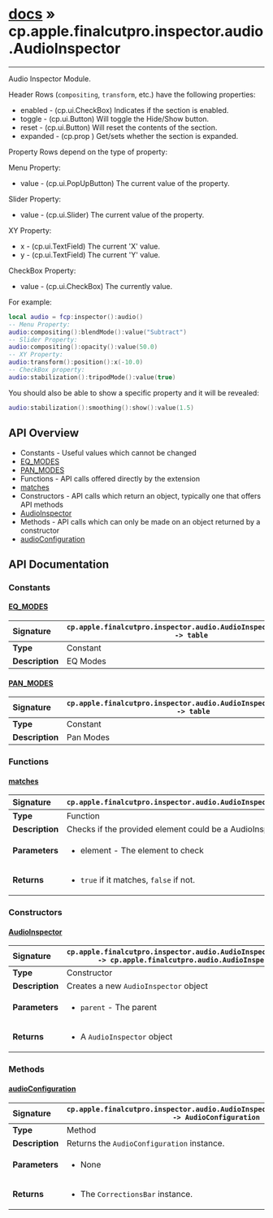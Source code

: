 # [docs](index.md) » cp.apple.finalcutpro.inspector.audio.AudioInspector
---

Audio Inspector Module.

Header Rows (`compositing`, `transform`, etc.) have the following properties:
 * enabled   - (cp.ui.CheckBox) Indicates if the section is enabled.
 * toggle    - (cp.ui.Button) Will toggle the Hide/Show button.
 * reset     - (cp.ui.Button) Will reset the contents of the section.
 * expanded  - (cp.prop <boolean>) Get/sets whether the section is expanded.

Property Rows depend on the type of property:

Menu Property:
 * value     - (cp.ui.PopUpButton) The current value of the property.

Slider Property:
 * value     - (cp.ui.Slider) The current value of the property.

XY Property:
 * x         - (cp.ui.TextField) The current 'X' value.
 * y         - (cp.ui.TextField) The current 'Y' value.

CheckBox Property:
 * value     - (cp.ui.CheckBox) The currently value.

For example:
```lua
local audio = fcp:inspector():audio()
-- Menu Property:
audio:compositing():blendMode():value("Subtract")
-- Slider Property:
audio:compositing():opacity():value(50.0)
-- XY Property:
audio:transform():position():x(-10.0)
-- CheckBox property:
audio:stabilization():tripodMode():value(true)
```

You should also be able to show a specific property and it will be revealed:
```lua
audio:stabilization():smoothing():show():value(1.5)
```

## API Overview
* Constants - Useful values which cannot be changed
 * [EQ_MODES](#eq_modes)
 * [PAN_MODES](#pan_modes)
* Functions - API calls offered directly by the extension
 * [matches](#matches)
* Constructors - API calls which return an object, typically one that offers API methods
 * [AudioInspector](#audioinspector)
* Methods - API calls which can only be made on an object returned by a constructor
 * [audioConfiguration](#audioconfiguration)

## API Documentation

### Constants

#### [EQ_MODES](#eq_modes)
| <span style="float: left;">**Signature**</span> | <span style="float: left;">`cp.apple.finalcutpro.inspector.audio.AudioInspector.EQ_MODES -> table` </span>                                                          |
| -----------------------------------------------------|---------------------------------------------------------------------------------------------------------|
| **Type**                                             | Constant |
| **Description**                                      | EQ Modes |

#### [PAN_MODES](#pan_modes)
| <span style="float: left;">**Signature**</span> | <span style="float: left;">`cp.apple.finalcutpro.inspector.audio.AudioInspector.PAN_MODES -> table` </span>                                                          |
| -----------------------------------------------------|---------------------------------------------------------------------------------------------------------|
| **Type**                                             | Constant |
| **Description**                                      | Pan Modes |

### Functions

#### [matches](#matches)
| <span style="float: left;">**Signature**</span> | <span style="float: left;">`cp.apple.finalcutpro.inspector.audio.AudioInspector.matches(element)` </span>                                                          |
| -----------------------------------------------------|---------------------------------------------------------------------------------------------------------|
| **Type**                                             | Function |
| **Description**                                      | Checks if the provided element could be a AudioInspector. |
| **Parameters**                                       | <ul><li>element   - The element to check</li></ul> |
| **Returns**                                          | <ul><li><code>true</code> if it matches, <code>false</code> if not.</li></ul> |

### Constructors

#### [AudioInspector](#audioinspector)
| <span style="float: left;">**Signature**</span> | <span style="float: left;">`cp.apple.finalcutpro.inspector.audio.AudioInspector(parent) -> cp.apple.finalcutpro.audio.AudioInspector` </span>                                                          |
| -----------------------------------------------------|---------------------------------------------------------------------------------------------------------|
| **Type**                                             | Constructor |
| **Description**                                      | Creates a new `AudioInspector` object |
| **Parameters**                                       | <ul><li><code>parent</code>     - The parent</li></ul> |
| **Returns**                                          | <ul><li>A <code>AudioInspector</code> object</li></ul> |

### Methods

#### [audioConfiguration](#audioconfiguration)
| <span style="float: left;">**Signature**</span> | <span style="float: left;">`cp.apple.finalcutpro.inspector.audio.AudioInspector:audioConfiguration() -> AudioConfiguration` </span>                                                          |
| -----------------------------------------------------|---------------------------------------------------------------------------------------------------------|
| **Type**                                             | Method |
| **Description**                                      | Returns the `AudioConfiguration` instance. |
| **Parameters**                                       | <ul><li>None</li></ul> |
| **Returns**                                          | <ul><li>The <code>CorrectionsBar</code> instance.</li></ul> |

